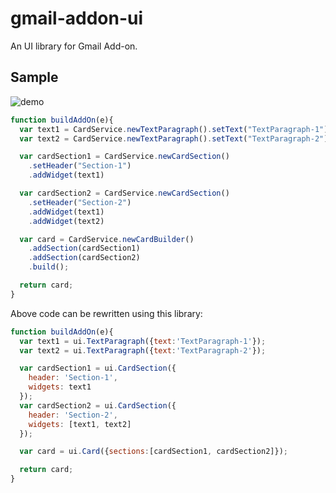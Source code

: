 gmail-addon-ui
===

An UI library for Gmail Add-on.

## Sample
![demo](https://user-images.githubusercontent.com/23465103/72988343-69f0df80-3e2f-11ea-8534-846e184067a7.png)
```js
function buildAddOn(e){
  var text1 = CardService.newTextParagraph().setText("TextParagraph-1");
  var text2 = CardService.newTextParagraph().setText("TextParagraph-2");

  var cardSection1 = CardService.newCardSection()
    .setHeader("Section-1")
    .addWidget(text1)

  var cardSection2 = CardService.newCardSection()
    .setHeader("Section-2")
    .addWidget(text1)
    .addWidget(text2)

  var card = CardService.newCardBuilder()
    .addSection(cardSection1)
    .addSection(cardSection2)
    .build();

  return card;
}  
```
Above code can be rewritten using this library:
```js
function buildAddOn(e){
  var text1 = ui.TextParagraph({text:'TextParagraph-1'});
  var text2 = ui.TextParagraph({text:'TextParagraph-2'});

  var cardSection1 = ui.CardSection({
    header: 'Section-1',
    widgets: text1
  });
  var cardSection2 = ui.CardSection({
    header: 'Section-2',
    widgets: [text1, text2]
  });

  var card = ui.Card({sections:[cardSection1, cardSection2]});

  return card;
}
